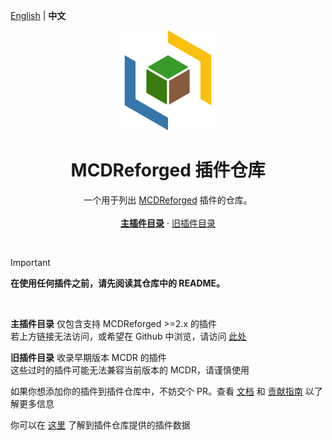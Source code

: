 [English](readme.md) | **中文**

<div align="center">
<img src="https://raw.githubusercontent.com/MCDReforged/MCDReforged/refs/heads/master/logo/images/logo_compact.svg" alt="MCDReforged Logo" />

<h1>MCDReforged 插件仓库</h1>

</div>

<p align="center">
  一个用于列出 <a href="https://github.com/Fallen-Breath/MCDReforged">MCDReforged</a> 插件的仓库。
  <br>
  <br>
  <a href="https://mcdreforged.com/zh-CN/plugins"><strong>主插件目录</strong></a>
  ·
  <a href="https://github.com/MCDReforged/PluginCatalogue/blob/legacy/readme_cn.md">旧插件目录</a>
</p>
<br>

> [!IMPORTANT]
> **在使用任何插件之前，请先阅读其仓库中的 README。**

<br>

**主插件目录** 仅包含支持 MCDReforged >=2.x 的插件  
若上方链接无法访问，或希望在 Github 中浏览，请访问 [此处](https://github.com/MCDReforged/PluginCatalogue/blob/catalogue/readme-zh_cn.md)

**旧插件目录** 收录早期版本 MCDR 的插件  
这些过时的插件可能无法兼容当前版本的 MCDR，请谨慎使用

如果你想添加你的插件到插件仓库中，不妨交个 PR。查看 [文档](https://docs.mcdreforged.com/zh-cn/latest/plugin_dev/plugin_catalogue.html) 和 [贡献指南](CONTRIBUTING_cn.md) 以了解更多信息

你可以在 [这里](https://github.com/MCDReforged/PluginCatalogue/tree/meta) 了解到插件仓库提供的插件数据
